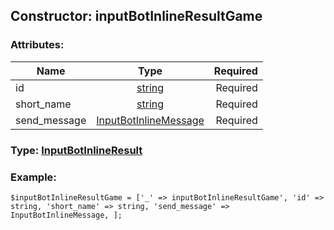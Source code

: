 ## Constructor: inputBotInlineResultGame  

### Attributes:

| Name     |    Type       | Required |
|----------|:-------------:|---------:|
|id|[string](../types/string.md) | Required|
|short\_name|[string](../types/string.md) | Required|
|send\_message|[InputBotInlineMessage](../types/InputBotInlineMessage.md) | Required|



### Type: [InputBotInlineResult](../types/InputBotInlineResult.md)


### Example:

```
$inputBotInlineResultGame = ['_' => inputBotInlineResultGame', 'id' => string, 'short_name' => string, 'send_message' => InputBotInlineMessage, ];
```